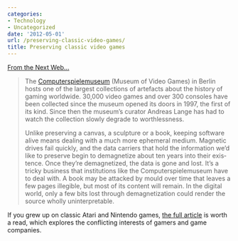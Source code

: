 ```yaml
---
categories:
- Technology
- Uncategorized
date: '2012-05-01'
url: /preserving-classic-video-games/
title: Preserving classic video games
---
```


<a href="http://thenextweb.com/insider/2012/04/22/saving-the-game-why-preserving-video-games-is-illegal/">From the Next Web...</a>

<blockquote>The <a href="http://www.computerspielemuseum.de/1210_Home.htm">Com­put­er­spiele­mu­se­um</a> (Muse­um of Video Games) in Berlin hosts one of the largest col­lec­tions of arte­facts about the his­to­ry of gam­ing world­wide. 30,000 video games and over 300 con­soles have been col­lect­ed since the muse­um opened its doors in 1997, the first of its kind. Since then the muse­um’s cura­tor Andreas Lange has had to watch the col­lec­tion slow­ly degrade to worth­less­ness.

Unlike pre­serv­ing a can­vas, a sculp­ture or a book, keep­ing soft­ware alive means deal­ing with a much more ephemer­al medi­um. Mag­net­ic dri­ves fail quick­ly, and the data car­ri­ers that hold the infor­ma­tion we’d like to pre­serve begin to demag­ne­tize about ten years into their exis­tence. Once they’re demag­ne­tized, the data is gone and lost. It’s a tricky busi­ness that insti­tu­tions like the Com­put­er­spiele­mu­se­um have to deal with. A book may be attacked by mould over time that leaves a few pages illeg­i­ble, but most of its con­tent will remain. In the dig­i­tal world, only a few bits lost through demag­ne­ti­za­tion could ren­der the source whol­ly unin­ter­pretable.</blockquote>

If you grew up on classic Atari and Nintendo games, <a href="http://thenextweb.com/insider/2012/04/22/saving-the-game-why-preserving-video-games-is-illegal/">the full article</a> is worth a read, which explores the conflicting interests of gamers and game companies.
